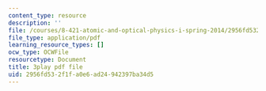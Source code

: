 ```yaml
---
content_type: resource
description: ''
file: /courses/8-421-atomic-and-optical-physics-i-spring-2014/2956fd532f1fa0e6ad24942397ba34d5_JFSRqIozgh0.pdf
file_type: application/pdf
learning_resource_types: []
ocw_type: OCWFile
resourcetype: Document
title: 3play pdf file
uid: 2956fd53-2f1f-a0e6-ad24-942397ba34d5
---
```

